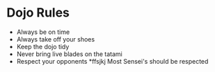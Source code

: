 Dojo Rules
==========
* Always be on time
* Always take off your shoes
* Keep the dojo tidy
* Never bring live blades on the tatami
* Respect your opponents
*ffsjkj Most Sensei's should be respected
